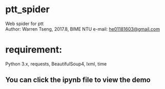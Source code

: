 # ptt_spider
Web spider for ptt <br>
Author:  Warren Tseng,  2017.8,  BIME NTU
e-mail: he01181603@gmail.com

# requirement:
Python 3.x, requests, BeautifulSoup4, lxml, time

## You can click the ipynb file to view the demo
